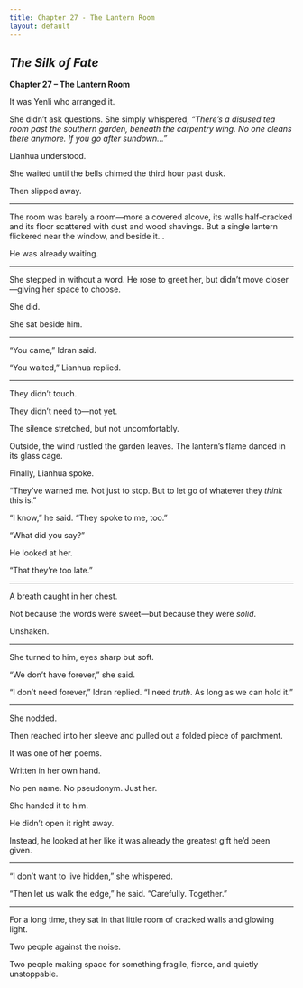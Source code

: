```yaml
---
title: Chapter 27 - The Lantern Room
layout: default
---
```


## *The Silk of Fate*  
**Chapter 27 – The Lantern Room**

It was Yenli who arranged it.

She didn’t ask questions. She simply whispered, *“There’s a disused tea room past the southern garden, beneath the carpentry wing. No one cleans there anymore. If you go after sundown…”*

Lianhua understood.

She waited until the bells chimed the third hour past dusk.

Then slipped away.

---

The room was barely a room—more a covered alcove, its walls half-cracked and its floor scattered with dust and wood shavings. But a single lantern flickered near the window, and beside it…

He was already waiting.

---

She stepped in without a word. He rose to greet her, but didn’t move closer—giving her space to choose.

She did.

She sat beside him.

---

“You came,” Idran said.

“You waited,” Lianhua replied.

---

They didn’t touch.

They didn’t need to—not yet.

The silence stretched, but not uncomfortably.

Outside, the wind rustled the garden leaves. The lantern’s flame danced in its glass cage.

Finally, Lianhua spoke.

“They’ve warned me. Not just to stop. But to let go of whatever they *think* this is.”

“I know,” he said. “They spoke to me, too.”

“What did you say?”

He looked at her.

“That they’re too late.”

---

A breath caught in her chest.

Not because the words were sweet—but because they were *solid*.

Unshaken.

---

She turned to him, eyes sharp but soft.

“We don’t have forever,” she said.

“I don’t need forever,” Idran replied. “I need *truth*. As long as we can hold it.”

---

She nodded.

Then reached into her sleeve and pulled out a folded piece of parchment.

It was one of her poems.

Written in her own hand.

No pen name. No pseudonym. Just her.

She handed it to him.

He didn’t open it right away.

Instead, he looked at her like it was already the greatest gift he’d been given.

---

“I don’t want to live hidden,” she whispered.

“Then let us walk the edge,” he said. “Carefully. Together.”

---

For a long time, they sat in that little room of cracked walls and glowing light.

Two people against the noise.

Two people making space for something fragile, fierce, and quietly unstoppable.
